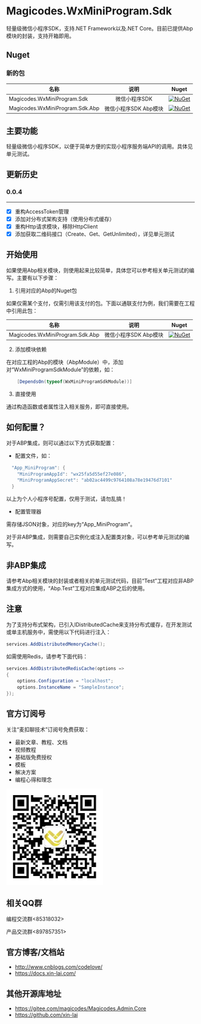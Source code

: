# Magicodes.WxMiniProgram.Sdk
轻量级微信小程序SDK，支持.NET Framework以及.NET Core。目前已提供Abp模块的封装，支持开箱即用。

## Nuget

### 新的包

| 名称     |      说明      |      Nuget      |
|----------|:-------------:|:-------------:|
| Magicodes.WxMiniProgram.Sdk  |微信小程序SDK|  [![NuGet](https://buildstats.info/nuget/Magicodes.WxMiniProgram.Sdk)](https://www.nuget.org/packages/Magicodes.WxMiniProgram.Sdk) |
| Magicodes.WxMiniProgram.Sdk.Abp  |微信小程序SDK Abp模块|   [![NuGet](https://buildstats.info/nuget/Magicodes.WxMiniProgram.Sdk.Abp)](https://www.nuget.org/packages/Magicodes.WxMiniProgram.Sdk.Abp) |

## 主要功能

轻量级微信小程序SDK，以便于简单方便的实现小程序服务端API的调用。具体见单元测试。

## 更新历史

### 0.0.4

------

- [x] 重构AccessToken管理
- [x] 添加对分布式架构支持（使用分布式缓存）
- [x] 重构Http请求模块，移除HttpClient
- [x] 添加获取二维码接口（Create、Get、GetUnlimited），详见单元测试

## 开始使用

如果使用Abp相关模块，则使用起来比较简单，具体您可以参考相关单元测试的编写。主要有以下步骤：

1. 引用对应的Abp的Nuget包

如果仅需某个支付，仅需引用该支付的包。下面以通联支付为例，我们需要在工程中引用此包：

| 名称     |      说明      |      Nuget      |
|----------|:-------------:|:-------------:|
| Magicodes.WxMiniProgram.Sdk.Abp  |微信小程序SDK Abp模块|   [![NuGet](https://buildstats.info/nuget/Magicodes.WxMiniProgram.Sdk.Abp)](https://www.nuget.org/packages/Magicodes.WxMiniProgram.Sdk.Abp) |

2. 添加模块依赖

在对应工程的Abp的模块（AbpModule）中，添加对“WxMiniProgramSdkModule”的依赖，如：

````C#
    [DependsOn(typeof(WxMiniProgramSdkModule))]
````

3. 直接使用

通过构造函数或者属性注入相关服务，即可直接使用。

## 如何配置？

对于ABP集成，则可以通过以下方式获取配置：

- 配置文件，如：

````C#
  "App_MiniProgram": {
    "MiniProgramAppId": "wx25fa5d55ef27e086",
    "MiniProgramAppSecret": "ab02ac4499c9764108a78e19476d7101"
  }
````

以上为个人小程序号配置，仅用于测试，请勿乱搞！

- 配置管理器

需存储JSON对象，对应的key为“App_MiniProgram”。

对于非ABP集成，则需要自己实例化或注入配置类对象，可以参考单元测试的编写。

## 非ABP集成

请参考Abp相关模块的封装或者相关的单元测试代码，目前“Test”工程对应非ABP集成方式的使用，“Abp.Test”工程对应集成ABP之后的使用。

## 注意

为了支持分布式架构，已引入IDistributedCache来支持分布式缓存，在开发测试或单主机服务中，需使用以下代码进行注入：

```csharp
services.AddDistributedMemoryCache();
```

如需使用Redis，请参考下面代码：

```csharp
services.AddDistributedRedisCache(options =>
{
    options.Configuration = "localhost";
    options.InstanceName = "SampleInstance";
});
```

[相关文档请参考]: https://docs.microsoft.com/zh-cn/aspnet/core/performance/caching/distributed?view=aspnetcore-3.1#distributed-redis-cache



## 官方订阅号

关注“麦扣聊技术”订阅号免费获取：

* 最新文章、教程、文档
* 视频教程
* 基础版免费授权
* 模板
* 解决方案
* 编程心得和理念

![官方订阅号](res/wechat.jpg)

## 相关QQ群

编程交流群<85318032>

产品交流群<897857351>

## 官方博客/文档站

- <http://www.cnblogs.com/codelove/>
- <https://docs.xin-lai.com/>

## 其他开源库地址

- <https://gitee.com/magicodes/Magicodes.Admin.Core>
- <https://github.com/xin-lai>


